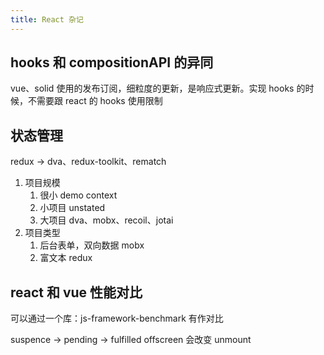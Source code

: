 ```yaml
---
title: React 杂记
---
```


## hooks 和 compositionAPI 的异同

vue、solid 使用的发布订阅，细粒度的更新，是响应式更新。实现 hooks 的时候，不需要跟 react 的 hooks 使用限制

## 状态管理

redux -> dva、redux-toolkit、rematch

1. 项目规模
   1. 很小 demo context
   2. 小项目 unstated
   3. 大项目 dva、mobx、recoil、jotai
2. 项目类型
   1. 后台表单，双向数据 mobx
   2. 富文本 redux

## react 和 vue 性能对比

可以通过一个库：js-framework-benchmark 有作对比

suspence -> pending -> fulfilled
offscreen 会改变 unmount
